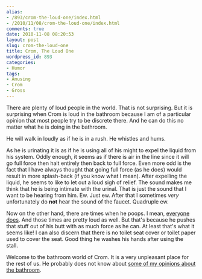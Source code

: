 ```yaml
---
alias:
- /893/crom-the-loud-one/index.html
- /2010/11/08/crom-the-loud-one/index.html
comments: true
date: 2010-11-08 08:20:53
layout: post
slug: crom-the-loud-one
title: Crom, The Loud One
wordpress_id: 893
categories:
- Humor
tags:
- Amusing
- Crom
- Gross
---
```


There are plenty of loud people in the world.  That is not surprising.  But it is surprising when Crom is loud in the bathroom because I am of a particular opinion that most people try to be discrete there.  And he can do this no matter what he is doing in the bathroom.

He will walk in loudly as if he is in a rush.  He whistles and hums.

As he is urinating it is as if he is using all of his might to expel the liquid from his system.  Oddly enough, it seems as if there is air in the line since it will go full force then halt entirely then back to full force.  Even more odd is the fact that I have always thought that going full force (as he does) would result in more splash-back (if you know what I mean).  After expelling the liquid, he seems to like to let out a loud sigh of relief.  The sound makes me think that he is being intimate with the urinal.  That is just the sound that I want to be hearing from him.  Ew.  Just ew.  After that I sometimes _very_ unfortunately do __not__ hear the sound of the faucet.  Quadruple ew.

Now on the other hand, there are times when he poops.  I mean, [everyone does](http://amzn.to/Rs69nc).  And those times are pretty loud as well.  But that's because he pushes that stuff out of his butt with as much force as he can.  At least that's what it seems like!  I can also discern that there is no toilet seat cover or toilet paper used to cover the seat.  Good thing he washes his hands after using the stall.

Welcome to the bathroom world of Crom.  It is a very unpleasant place for the rest of us.  He probably does not know about [some of my opinions about the bathroom](http://www.goingthewongway.com/176/on-bathroom-behavior/).
